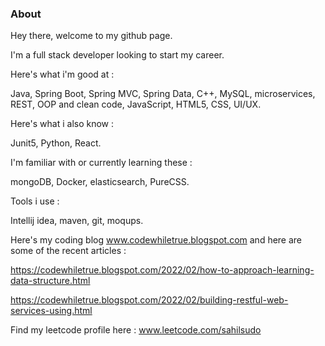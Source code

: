 ### About

<!--
**sahilsudo/sahilsudo** is a ✨ _special_ ✨ repository because its `README.md` (this file) appears on your GitHub profile.

Here are some ideas to get you started:

-->
Hey there, welcome to my github page. 

I'm a full stack developer looking to start my career.


Here's what i'm good at :

Java, Spring Boot, Spring MVC, Spring Data, C++, MySQL, microservices, REST, OOP and clean code, JavaScript, HTML5, CSS, UI/UX.


Here's what i also know :

Junit5, Python, React. 


I'm familiar with or currently learning these :

mongoDB, Docker, elasticsearch, PureCSS.


Tools i use :

Intellij idea, maven, git, moqups. 


Here's my coding blog www.codewhiletrue.blogspot.com and here are some of the recent articles :

https://codewhiletrue.blogspot.com/2022/02/how-to-approach-learning-data-structure.html

https://codewhiletrue.blogspot.com/2022/02/building-restful-web-services-using.html


Find my leetcode profile here : www.leetcode.com/sahilsudo    

